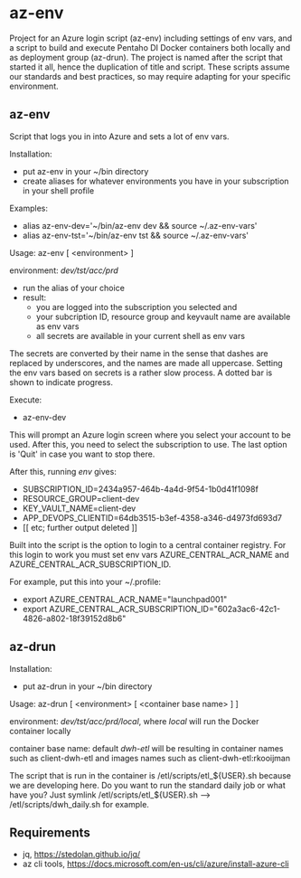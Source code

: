 # az-env
Project for an Azure login script (az-env) including settings of env vars, and a script to build and execute Pentaho DI Docker containers both locally and as deployment group (az-drun). The project is named after the script that started it all, hence the duplication of title and script.
These scripts assume our standards and best practices, so may require adapting for your specific environment.

## az-env
Script that logs you in into Azure and sets a lot of env vars.

Installation:
- put az-env in your ~/bin directory
- create aliases for whatever environments you have in your subscription in your shell profile

Examples:
- alias az-env-dev='~/bin/az-env dev && source ~/.az-env-vars'
- alias az-env-tst='~/bin/az-env tst && source ~/.az-env-vars'

Usage:
az-env [ \<environment> ]

environment: *dev/tst/acc/prd*

- run the alias of your choice
- result: 
    - you are logged into the subscription you selected and 
    - your subcription ID, resource group and keyvault name are available as env vars
    - all secrets are available in your current shell as env vars

The secrets are converted by their name in the sense that dashes are replaced by underscores, and the names are made all uppercase.
Setting the env vars based on secrets is a rather slow process. A dotted bar is shown to indicate progress.

Execute:
- az-env-dev

This will prompt an Azure login screen where you select your account to be used. After this, you need to select the subscription to use. The last option is 'Quit' in case you want to stop there.

After this, running *env* gives:
- SUBSCRIPTION_ID=2434a957-464b-4a4d-9f54-1b0d41f1098f
- RESOURCE_GROUP=client-dev
- KEY_VAULT_NAME=client-dev
- APP_DEVOPS_CLIENTID=64db3515-b3ef-4358-a346-d4973fd693d7
- [[ etc; further output deleted ]]

Built into the script is the option to login to a central container registry. 
For this login to work you must set env vars AZURE_CENTRAL_ACR_NAME and AZURE_CENTRAL_ACR_SUBSCRIPTION_ID.

For example, put this into your ~/.profile:
- export AZURE_CENTRAL_ACR_NAME="launchpad001"
- export AZURE_CENTRAL_ACR_SUBSCRIPTION_ID="602a3ac6-42c1-4826-a802-18f39152d8b6"

## az-drun
Installation:
- put az-drun in your ~/bin directory

Usage:
az-drun [ \<environment> [ \<container base name> ] ]

environment: *dev/tst/acc/prd/local*, where *local* will run the Docker container locally

container base name: default *dwh-etl* will be resulting in container names such as client-dwh-etl and images names such as client-dwh-etl:rkooijman

The script that is run in the container is /etl/scripts/etl_${USER}.sh because we are developing here. Do you want to run the standard daily job or what have you? Just symlink /etl/scripts/etl_${USER}.sh --> /etl/scripts/dwh_daily.sh for example.

## Requirements

- jq, https://stedolan.github.io/jq/
- az cli tools, https://docs.microsoft.com/en-us/cli/azure/install-azure-cli

